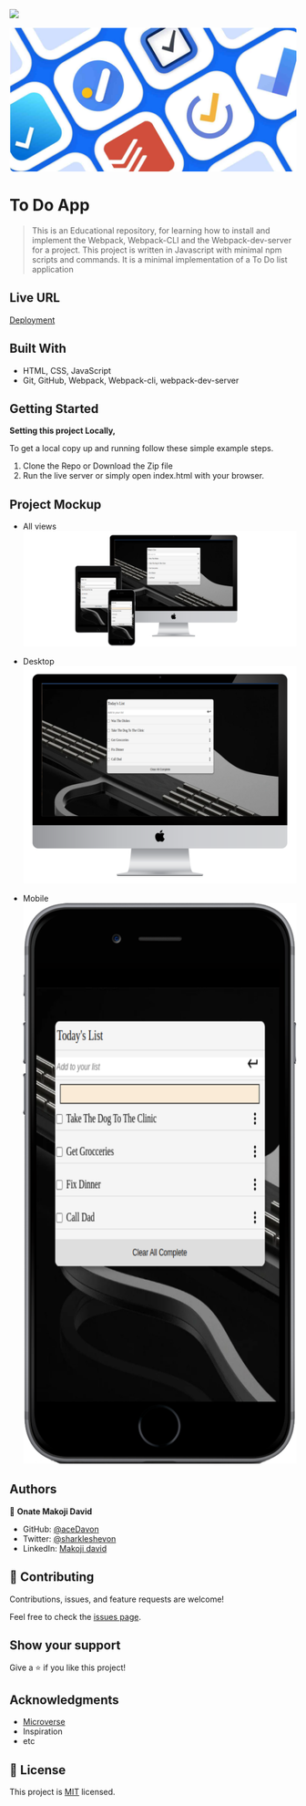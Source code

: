 ![](https://img.shields.io/badge/Microverse-blueviolet)

![](./src/img/todo.jpg)

# To Do App

> This is an Educational repository, for learning how to install and implement the Webpack, Webpack-CLI and the Webpack-dev-server for a project. This project is written in Javascript with minimal npm scripts and commands. It is a minimal implementation of a To Do list application

## Live URL
[Deployment](https://acedavon.github.io/todo-list/)

## Built With

- HTML, CSS, JavaScript
- Git, GitHub, Webpack, Webpack-cli, webpack-dev-server

## Getting Started

**Setting this project Locally,**

To get a local copy up and running follow these simple example steps.

1. Clone the Repo or Download the Zip file
2. Run the live server or simply open index.html with your browser.

## Project Mockup

- All views
  ![](./src/img/3-devices-black.png)

- Desktop
  ![](<./src/img/desktop%20(1).png>)

- Mobile
  ![](./src/img/mobile-black.png)

## Authors

👤 **Onate Makoji David**

- GitHub: [@aceDavon](https://github.com/acedavon)
- Twitter: [@sharkleshevon](https://twitter.com/sharkleshevon)
- LinkedIn: [Makoji david](https://linkedin.com/in/linkedinhandle)

## 🤝 Contributing

Contributions, issues, and feature requests are welcome!

Feel free to check the [issues page](../../issues/).

## Show your support

Give a ⭐️ if you like this project!

## Acknowledgments

- [Microverse](https://microverse.org)
- Inspiration
- etc

## 📝 License

This project is [MIT](./MIT.md) licensed.
